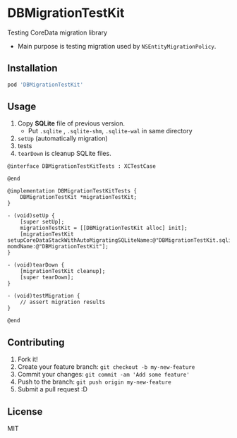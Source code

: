 # DBMigrationTestKit

Testing CoreData migration library

- Main purpose is testing migration used by `NSEntityMigrationPolicy`.

## Installation

```sh
pod 'DBMigrationTestKit'
```

## Usage

1. Copy **SQLite** file of previous version.
    * Put `.sqlite` , `.sqlite-shm`, `.sqlite-wal` in same directory
2. `setUp` (automatically migration)
3. tests
4. `tearDown` is cleanup SQLite files.

``` objc
@interface DBMigrationTestKitTests : XCTestCase

@end

@implementation DBMigrationTestKitTests {
    DBMigrationTestKit *migrationTestKit;
}

- (void)setUp {
    [super setUp];
    migrationTestKit = [[DBMigrationTestKit alloc] init];
    [migrationTestKit setupCoreDataStackWithAutoMigratingSQLiteName:@"DBMigrationTestKit.sqlite" momdName:@"DBMigrationTestKit"];
}

- (void)tearDown {
    [migrationTestKit cleanup];
    [super tearDown];
}

- (void)testMigration {
    // assert migration results
}

@end
```

## Contributing

1. Fork it!
2. Create your feature branch: `git checkout -b my-new-feature`
3. Commit your changes: `git commit -am 'Add some feature'`
4. Push to the branch: `git push origin my-new-feature`
5. Submit a pull request :D

## License

MIT
